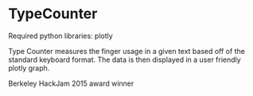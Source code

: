 TypeCounter
===========
Required python libraries:
plotly

Type Counter measures the finger usage in a given text based off of the standard keyboard format. The data is then displayed in a user friendly plotly graph. 

Berkeley HackJam 2015 award winner
